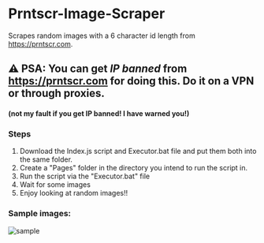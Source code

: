 # Prntscr-Image-Scraper
Scrapes random images with a 6 character id length from https://prntscr.com.

## ⚠️ PSA: You can get ***IP banned*** from https://prntscr.com for doing this. Do it on a VPN or through proxies. 
#### (not my fault if you get IP banned! I have warned you!)

### Steps
1. Download the Index.js script and Executor.bat file and put them both into the same folder.
2. Create a "Pages" folder in the directory you intend to run the script in.
3. Run the script via the "Executor.bat" file
4. Wait for some images
5. Enjoy looking at random images!!


### Sample images: 
![sample](https://i.imgur.com/vzgRKP5.png)

